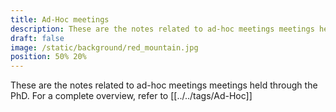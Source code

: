 ```yaml
---
title: Ad-Hoc meetings
description: These are the notes related to ad-hoc meetings meetings held through the PhD
draft: false
image: /static/background/red_mountain.jpg
position: 50% 20%
---
```


These are the notes related to ad-hoc meetings meetings held through the PhD.
For a complete overview, refer to [[../../tags/Ad-Hoc]]
